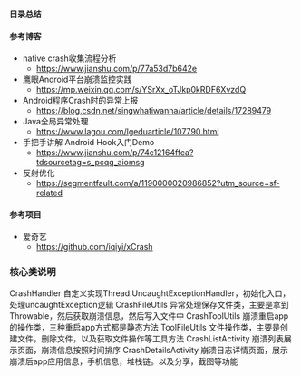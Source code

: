 #### 目录总结





#### 参考博客
- native crash收集流程分析
    - https://www.jianshu.com/p/77a53d7b642e
- 鹰眼Android平台崩溃监控实践
    - https://mp.weixin.qq.com/s/YSrXx_oTJkp0kRDF6XvzdQ
- Android程序Crash时的异常上报
    - https://blog.csdn.net/singwhatiwanna/article/details/17289479
- Java全局异常处理
    - https://www.lagou.com/lgeduarticle/107790.html
- 手把手讲解 Android Hook入门Demo
    - https://www.jianshu.com/p/74c12164ffca?tdsourcetag=s_pcqq_aiomsg
- 反射优化
    - https://segmentfault.com/a/1190000020986852?utm_source=sf-related



#### 参考项目
- 爱奇艺
    - https://github.com/iqiyi/xCrash




### 核心类说明
CrashHandler   自定义实现Thread.UncaughtExceptionHandler，初始化入口，处理uncaughtException逻辑
CrashFileUtils      异常处理保存文件类，主要是拿到Throwable，然后获取崩溃信息，然后写入文件中
CrashToolUtils      崩溃重启app的操作类，三种重启app方式都是静态方法
ToolFileUtils       文件操作类，主要是创建文件，删除文件，以及获取文件操作等工具方法
CrashListActivity       崩溃列表展示页面，崩溃信息按照时间排序
CrashDetailsActivity        崩溃日志详情页面，展示崩溃后app应用信息，手机信息，堆栈链。以及分享，截图等功能



